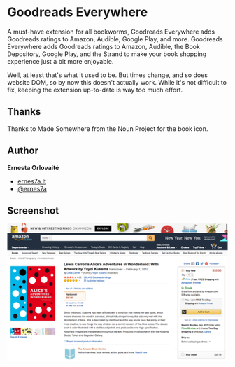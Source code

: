 # Goodreads Everywhere

A must-have extension for all bookworms, Goodreads Everywhere adds Goodreads ratings to Amazon, Audible, Google Play, and more.
Goodreads Everywhere adds Goodreads ratings to Amazon, Audible, the Book Depository, Google Play, and the Strand to make your book shopping experience just a bit more enjoyable.

Well, at least that's what it used to be. But times change, and so does website DOM, so by now this doesn't actually work. While it's not difficult to fix, keeping the extension up-to-date is way too much effort.

## Thanks
Thanks to Made Somewhere from the Noun Project for the book icon.

## Author
**Ernesta Orlovaitė**

+ [ernes7a.lt](http://ernes7a.lt)
+ [@ernes7a](http://twitter.com/ernes7a)

## Screenshot
 ![@Goodreads Everywhere](screen.png)
